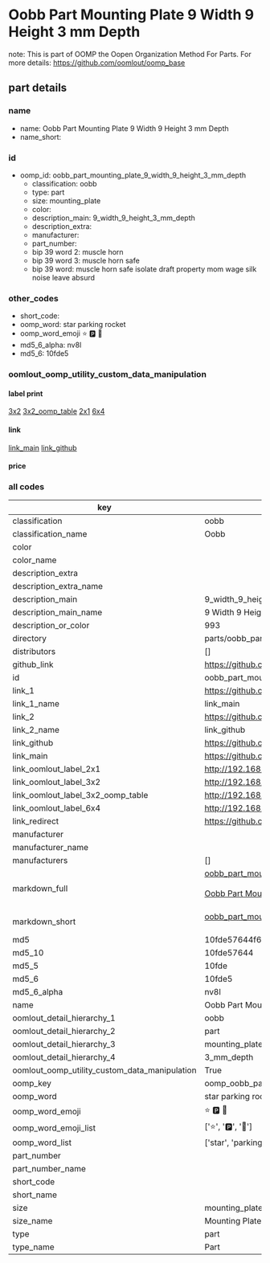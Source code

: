 # Oobb Part Mounting Plate 9 Width 9 Height 3 mm Depth  

note: This is part of OOMP the Oopen Organization Method For Parts. For more details: https://github.com/oomlout/oomp_base

##  part details
  







### name
* name: Oobb Part Mounting Plate 9 Width 9 Height 3 mm Depth
* name_short: 
### id
* oomp_id: oobb_part_mounting_plate_9_width_9_height_3_mm_depth
  * classification: oobb
  * type: part
  * size: mounting_plate
  * color: 
  * description_main: 9_width_9_height_3_mm_depth
  * description_extra: 
  * manufacturer: 
  * part_number: 
  * bip 39 word 2: muscle horn
  * bip 39 word 3: muscle horn safe
  * bip 39 word: muscle horn safe isolate draft property mom wage silk noise leave absurd

### other_codes
* short_code: 
* oomp_word: star parking rocket
* oomp_word_emoji :star: :parking: :rocket:
* md5_6_alpha: nv8l
* md5_6: 10fde5






### oomlout_oomp_utility_custom_data_manipulation
#### label print
[3x2](http://192.168.1.245:1112/?label=oomp%20nv8l)
[3x2_oomp_table](http://192.168.1.108:1112/?label=oomp%20nv8l)
[2x1](http://192.168.1.242:1112/?label=oomp%20nv8l)
[6x4](http://192.168.1.55:1112/?label=oomp%20nv8l)    

#### link

[link_main](https://github.com/oomlout/oomlout_oomp_version_1_messy/tree/main/parts/oobb_part_mounting_plate_9_width_9_height_3_mm_depth) [link_github](https://github.com/oomlout/oomlout_oomp_version_1_messy/tree/main/parts/oobb_part_mounting_plate_9_width_9_height_3_mm_depth)                             

#### price







### all codes 
| key | value |  
| --- | --- |  
| classification | oobb |  
| classification_name | Oobb |  
| color |  |  
| color_name |  |  
| description_extra |  |  
| description_extra_name |  |  
| description_main | 9_width_9_height_3_mm_depth |  
| description_main_name | 9 Width 9 Height 3 mm Depth |  
| description_or_color | 993 |  
| directory | parts/oobb_part_mounting_plate_9_width_9_height_3_mm_depth |  
| distributors | [] |  
| github_link | https://github.com/oomlout/oomlout_oomp_part_src/tree/main/parts/oobb_part_mounting_plate_9_width_9_height_3_mm_depth |  
| id | oobb_part_mounting_plate_9_width_9_height_3_mm_depth |  
| link_1 | https://github.com/oomlout/oomlout_oomp_version_1_messy/tree/main/parts/oobb_part_mounting_plate_9_width_9_height_3_mm_depth |  
| link_1_name | link_main |  
| link_2 | https://github.com/oomlout/oomlout_oomp_version_1_messy/tree/main/parts/oobb_part_mounting_plate_9_width_9_height_3_mm_depth |  
| link_2_name | link_github |  
| link_github | https://github.com/oomlout/oomlout_oomp_version_1_messy/tree/main/parts/oobb_part_mounting_plate_9_width_9_height_3_mm_depth |  
| link_main | https://github.com/oomlout/oomlout_oomp_version_1_messy/tree/main/parts/oobb_part_mounting_plate_9_width_9_height_3_mm_depth |  
| link_oomlout_label_2x1 | http://192.168.1.242:1112/?label=oomp%20nv8l |  
| link_oomlout_label_3x2 | http://192.168.1.245:1112/?label=oomp%20nv8l |  
| link_oomlout_label_3x2_oomp_table | http://192.168.1.108:1112/?label=oomp%20nv8l |  
| link_oomlout_label_6x4 | http://192.168.1.55:1112/?label=oomp%20nv8l |  
| link_redirect | https://github.com/oomlout/oomlout_oomp_version_1_messy/tree/main/parts/oobb_part_mounting_plate_9_width_9_height_3_mm_depth |  
| manufacturer |  |  
| manufacturer_name |  |  
| manufacturers | [] |  
| markdown_full | [oobb_part_mounting_plate_9_width_9_height_3_mm_depth](none)<br>[](none)<br>[Oobb Part Mounting Plate 9 Width 9 Height 3 Mm Depth](none)<br><br> |  
| markdown_short | [oobb_part_mounting_plate_9_width_9_height_3_mm_depth](none)<br><br> |  
| md5 | 10fde57644f631dab1a0f7697c1b648c |  
| md5_10 | 10fde57644 |  
| md5_5 | 10fde |  
| md5_6 | 10fde5 |  
| md5_6_alpha | nv8l |  
| name | Oobb Part Mounting Plate 9 Width 9 Height 3 mm Depth |  
| oomlout_detail_hierarchy_1 | oobb |  
| oomlout_detail_hierarchy_2 | part |  
| oomlout_detail_hierarchy_3 | mounting_plate |  
| oomlout_detail_hierarchy_4 | 3_mm_depth |  
| oomlout_oomp_utility_custom_data_manipulation | True |  
| oomp_key | oomp_oobb_part_mounting_plate_9_width_9_height_3_mm_depth |  
| oomp_word | star parking rocket |  
| oomp_word_emoji | :star: :parking: :rocket: |  
| oomp_word_emoji_list | [':star:', ':parking:', ':rocket:'] |  
| oomp_word_list | ['star', 'parking', 'rocket'] |  
| part_number |  |  
| part_number_name |  |  
| short_code |  |  
| short_name |  |  
| size | mounting_plate |  
| size_name | Mounting Plate |  
| type | part |  
| type_name | Part |  
